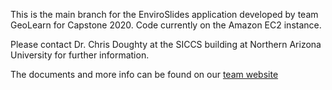 This is the main branch for the EnviroSlides application developed by team GeoLearn for Capstone 2020. Code currently on the Amazon EC2 instance. 

Please contact Dr. Chris Doughty at the SICCS building at Northern Arizona University for further information.

The documents and more info can be found on our [team website](https://www.cefns.nau.edu/capstone/projects/CS/2020/GeoLearn-S20/index.html)
